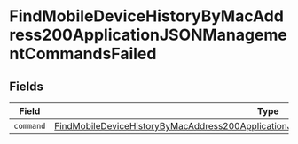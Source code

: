 # FindMobileDeviceHistoryByMacAddress200ApplicationJSONManagementCommandsFailed


## Fields

| Field                                                                                                                                                                                                   | Type                                                                                                                                                                                                    | Required                                                                                                                                                                                                | Description                                                                                                                                                                                             |
| ------------------------------------------------------------------------------------------------------------------------------------------------------------------------------------------------------- | ------------------------------------------------------------------------------------------------------------------------------------------------------------------------------------------------------- | ------------------------------------------------------------------------------------------------------------------------------------------------------------------------------------------------------- | ------------------------------------------------------------------------------------------------------------------------------------------------------------------------------------------------------- |
| `command`                                                                                                                                                                                               | [FindMobileDeviceHistoryByMacAddress200ApplicationJSONManagementCommandsFailedCommand](../../models/operations/findmobiledevicehistorybymacaddress200applicationjsonmanagementcommandsfailedcommand.md) | :heavy_minus_sign:                                                                                                                                                                                      | N/A                                                                                                                                                                                                     |
